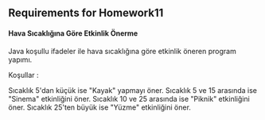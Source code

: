 ## Requirements for Homework11

#### Hava Sıcaklığına Göre Etkinlik Önerme
Java koşullu ifadeler ile hava sıcaklığına göre etkinlik öneren program yapımı.

Koşullar :

Sıcaklık 5'dan küçük ise "Kayak" yapmayı öner.
Sıcaklık 5 ve 15 arasında ise "Sinema" etkinliğini öner.
Sıcaklık 10 ve 25 arasında ise "Piknik" etkinliğini öner.
Sıcaklık 25'ten büyük ise "Yüzme" etkinliğini öner.